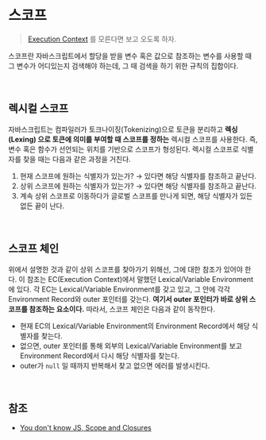 # 스코프

> [Execution Context](https://github.com/baeharam/Must-Know-About-Frontend/blob/master/Notes/Javascript/Execution%20Context.md) 를 모른다면 보고 오도록 하자.

스코프란 자바스크립트에서 할당을 받을 변수 혹은 값으로 참조하는 변수를 사용할 때 그 변수가 어디있는지 검색해야 하는데, 그 때 검색을 하기 위한 규칙의 집합이다.

<br>

## 렉시컬 스코프

자바스크립트는 컴파일러가 토크나이징(Tokenizing)으로 토큰을 분리하고 **렉싱(Lexing) 으로 토큰에 의미를 부여할 때 스코프를 정하는** 렉시컬 스코프를 사용한다. 즉, 변수 혹은 함수가 선언되는 위치를 기반으로 스코프가 형성된다. 렉시컬 스코프로 식별자를 찾을 때는 다음과 같은 과정을 거친다.

1. 현재 스코프에 원하는 식별자가 있는가? → 있다면 해당 식별자를 참조하고 끝난다.
2. 상위 스코프에 원하는 식별자가 있는가? → 있다면 해당 식별자를 참조하고 끝난다.
3. 계속 상위 스코프로 이동하다가 글로벌 스코프를 만나게 되면, 해당 식별자가 있든 없든 끝이 난다.

<br>

## 스코프 체인

위에서 설명한 것과 같이 상위 스코프를 찾아가기 위해선, 그에 대한 참조가 있어야 한다. 이 참조는 EC(Execution Context)에서 말했던 Lexical/Variable Environment에 있다. 각 EC는 Lexical/Variable Environment를 갖고 있고, 그 안에 각각 Environment Record와 outer 포인터를 갖는다. **여기서 outer 포인터가 바로 상위 스코프를 참조하는 요소이다.** 따라서, 스코프 체인은 다음과 같이 동작한다.

* 현재 EC의 Lexical/Variable Environment의 Environment Record에서 해당 식별자를 찾는다.
* 없으면, outer 포인터를 통해 외부의 Lexical/Variable Environment를 보고 Environment Record에서 다시 해당 식별자를 찾는다.
* outer가 `null` 일 때까지 반복해서 찾고 없으면 에러를 발생시킨다.

<br>

## 참조

* [You don't know JS, Scope and Closures](https://github.com/getify/You-Dont-Know-JS/blob/2nd-ed/scope-closures/ch1.md)